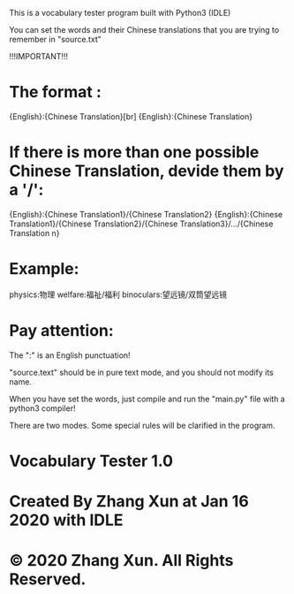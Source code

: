This is a vocabulary tester program built with Python3 (IDLE)

You can set the words and their Chinese translations that you are trying to remember in "source.txt"

!!!IMPORTANT!!!
# The format :
{English}:{Chinese Translation}[br]
{English}:{Chinese Translation}

# If there is more than one possible Chinese Translation, devide them by a '/':
{English}:{Chinese Translation1}/{Chinese Translation2}
{English}:{Chinese Translation1}/{Chinese Translation2}/{Chinese Translation3}/.../{Chinese Translation n}

# Example:
physics:物理
welfare:福祉/福利
binoculars:望远镜/双筒望远镜

# Pay attention:
The ":" is an English punctuation!

"source.text" should be in pure text mode, and you should not modify its name.



When you have set the words, just compile and run the "main.py" file with a python3 compiler!

There are two modes. Some special rules will be clarified in the program.



# Vocabulary Tester 1.0
# Created By Zhang Xun at Jan 16 2020 with IDLE
# © 2020 Zhang Xun. All Rights Reserved.
